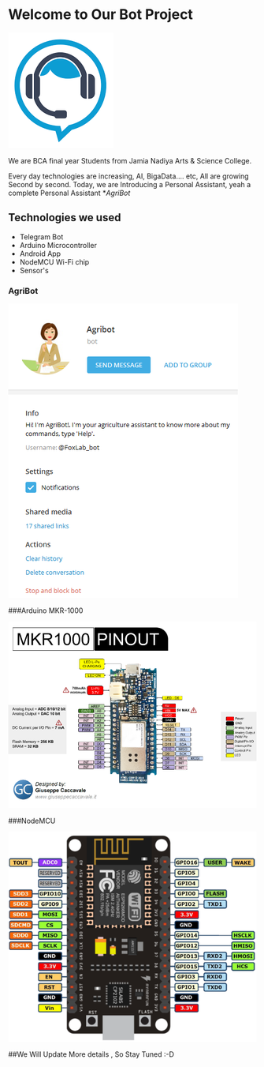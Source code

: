 # Welcome to Our Bot Project

![Image](https://github.com/salmanfarisvp/AgriBot/blob/master/images.png)

We are BCA final year Students from Jamia Nadiya Arts & Science College.  


Every day technologies are increasing, AI, BigaData.... etc, All are growing Second by second.
Today, we are Introducing a Personal  Assistant, yeah a complete Personal Assistant **AgriBot*


## Technologies we used

 - Telegram Bot 
 - Arduino Microcontroller
 - Android App
 - NodeMCU Wi-Fi chip
 - Sensor's


### AgriBot

![Image](https://github.com/salmanfarisvp/AgriBot/blob/master/bot.PNG)

###Arduino MKR-1000

![Image](https://github.com/salmanfarisvp/AgriBot/blob/master/MKR1000-Pinout-.png)

###NodeMCU

![Image](https://github.com/salmanfarisvp/AgriBot/blob/master/nodemcu_pins.png)


##We Will Update More details , So Stay Tuned  :-D 




